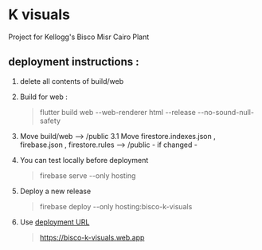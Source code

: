 # K visuals

Project for Kellogg's Bisco Misr Cairo Plant

## deployment instructions :
1. delete all contents of build/web

2. Build for web :
   > flutter build web --web-renderer html --release --no-sound-null-safety
3. Move build/web --> /public 3.1 Move firestore.indexes.json , firebase.json , firestore.rules -->
   /public - if changed -

4. You can test locally before deployment
   > firebase serve --only hosting
5. Deploy a new release
   > firebase deploy --only hosting:bisco-k-visuals
6. Use [deployment URL](https://bisco-k-visuals.web.app)
   > https://bisco-k-visuals.web.app
